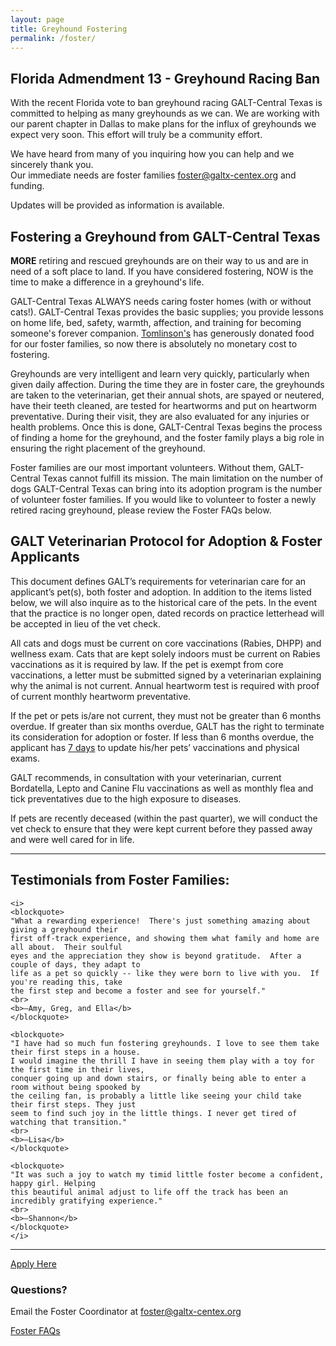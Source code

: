 ```yaml
---
layout: page
title: Greyhound Fostering
permalink: /foster/
---
```


<div class="row">
<div class="col-md-1"></div>
<div class="col-md-10">
<div class="text-center">
<h2><b>Florida Admendment 13 - Greyhound Racing Ban</b></h2>
<p>
With the recent Florida vote to ban greyhound racing GALT-Central Texas is committed to helping
as many greyhounds as we can. We are working with our parent chapter in Dallas to make plans
for the influx of greyhounds we expect very soon. This effort will truly be a community effort.
</p>
<p>
We have heard from many of you inquiring how you can help and we sincerely thank you.
<br/>
Our immediate needs are foster families
<a href="mailto:foster@galtx-centex.org">foster@galtx-centex.org</a> and funding.
</p>
<p>
Updates will be provided as information is available.
</p>
</div>
</div>
<div class="col-md-1"></div>
</div>

## Fostering a Greyhound from GALT-Central Texas

**MORE** retiring and rescued greyhounds are on their way to us and are in need of a soft place
to land. If you have considered fostering, NOW is the time to make a difference in a greyhound's
life.

GALT-Central Texas ALWAYS needs caring foster homes (with or without cats!). GALT-Central Texas provides the
basic supplies; you provide lessons on home life, bed, safety, warmth, affection, and
training for becoming someone's forever companion. [Tomlinson's](http://www.tomlinsons.com/)
has generously donated food for our foster families, so now there is absolutely no monetary cost to fostering.

Greyhounds are very intelligent and learn very quickly, particularly when given daily
affection.  During the time they are in foster care, the greyhounds are taken to the
veterinarian, get their annual shots, are spayed or neutered, have their teeth cleaned, are
tested for heartworms and put on heartworm preventative. During their visit, they are also
evaluated for any injuries or health problems.  Once this is done, GALT-Central Texas begins
the process of finding a home for the greyhound, and the foster family plays a big role in
ensuring the right placement of the greyhound.

Foster families are our most important volunteers. Without them, GALT-Central Texas cannot fulfill its
mission. The main limitation on the number of dogs GALT-Central Texas can bring into its adoption program
is the number of volunteer foster families. If you would like to volunteer to foster a newly
retired racing greyhound, please review the Foster FAQs below.

## GALT Veterinarian Protocol for Adoption & Foster Applicants

This document defines GALT’s requirements for veterinarian care for an applicant’s pet(s), both
foster and adoption. In addition to the items listed below, we will also inquire as to the
historical care of the pets. In the event that the practice is no longer open, dated records on
practice letterhead will be accepted in lieu of the vet check.

All cats and dogs must be current on core vaccinations (Rabies, DHPP) and wellness exam. Cats
that are kept solely indoors must be current on Rabies vaccinations as it is required by law.
If the pet is exempt from core vaccinations, a letter must be submitted signed by a
veterinarian explaining why the animal is not current.  Annual heartworm test is required with
proof of current monthly heartworm preventative.

If the pet or pets is/are not current, they must not be greater than 6 months overdue.  If
greater than six months overdue, GALT has the right to terminate its consideration for adoption
or foster.  If less than 6 months overdue, the applicant has <u>7 days</u> to update his/her pets’
vaccinations and physical exams.

GALT recommends, in consultation with your veterinarian, current Bordatella, Lepto and Canine
Flu vaccinations as well as monthly flea and tick preventatives due to the high exposure to
diseases.

If pets are recently deceased (within the past quarter), we will conduct the vet check to
ensure that they were kept current before they passed away and were well cared for in life.

* * *

<div class="row">
<div class="col-md-2"></div>
<div class="col-md-8">
  <div class="text-center">
    <h2>Testimonials from Foster Families:</h2>

    <i>
    <blockquote>
    "What a rewarding experience!  There's just something amazing about giving a greyhound their
    first off-track experience, and showing them what family and home are all about.  Their soulful
    eyes and the appreciation they show is beyond gratitude.  After a couple of days, they adapt to
    life as a pet so quickly -- like they were born to live with you.  If you're reading this, take
    the first step and become a foster and see for yourself."
    <br>
    <b>—Amy, Greg, and Ella</b>
    </blockquote>

    <blockquote>
    "I have had so much fun fostering greyhounds. I love to see them take their first steps in a house.
    I would imagine the thrill I have in seeing them play with a toy for the first time in their lives,
    conquer going up and down stairs, or finally being able to enter a room without being spooked by
    the ceiling fan, is probably a little like seeing your child take their first steps. They just
    seem to find such joy in the little things. I never get tired of watching that transition."
    <br>
    <b>—Lisa</b>
    </blockquote>

    <blockquote>
    "It was such a joy to watch my timid little foster become a confident, happy girl. Helping
    this beautiful animal adjust to life off the track has been an incredibly gratifying experience."
    <br>
    <b>—Shannon</b>
    </blockquote>
    </i>

  </div>
</div>
<div class="col-md-2"></div>
</div>

* * *

<div class="text-center">
  <a class="btn btn-lg btn-success" href="" role="https://galtct.armgnt.com/gms_fostapp.php">Apply Here</a>
</div>

### Questions?

Email the Foster Coordinator at [foster@galtx-centex.org](mailto:foster@galtx-centex.org)

<div class="text-center">
  <div class="panel-footer">
    <a href="/foster/faqs/">Foster FAQs</a>
  </div>
</div>
